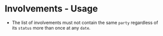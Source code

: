 # Involvements - Usage

* The list of involvements must not contain the same `party` regardless of
  its `status` more than once at any `date`.
